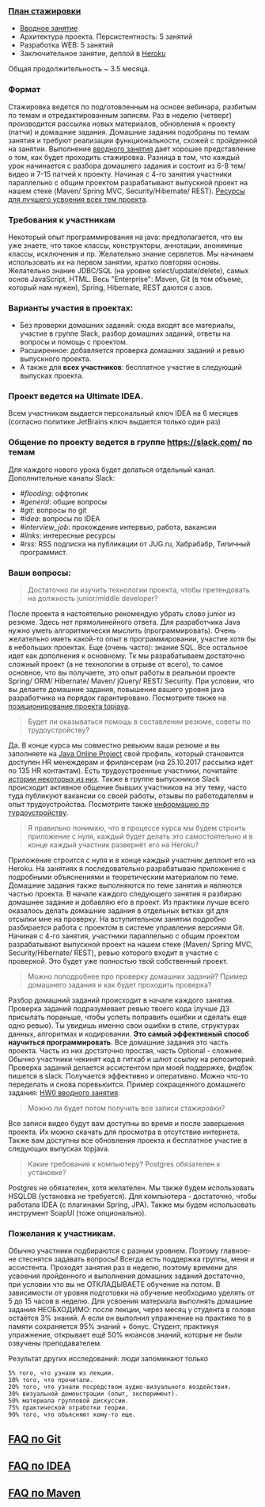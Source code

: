 ### [План стажировки](https://github.com/JavaOPs/topjava/blob/master/description.md)
- [Вводное занятие](https://github.com/JavaOPs/topjava#Вводное-занятие)
- Архитектура проекта. Персистентность: 5 занятий
- Разработка WEB: 5 занятий
- Заключительное занятие,  деплой в [Heroku](http://topjava.herokuapp.com)

Общая продолжительность ~ 3.5 месяца.

### Формат
Стажировка ведется по подготовленным на основе вебинара, разбитым по темам и отредактированным записям. Раз в неделю (четверг) производится рассылка новых материалов, обновления к проекту (патчи) и домашние задания. Домашние задания подобраны по темам занятия и требуют реализации функциональности, схожей с пройденной на занятии. Выполнение  [вводного занятия](https://github.com/JavaOPs/topjava#Вводное-занятие) дает хорошее представление о том, как будет проходить стажировка. Разница в том, что каждый урок начинается с разбора домашнего задания и состоит из 6-8 тем/видео и 7-15 патчей к проекту. Начиная с 4-го занятия участники параллельно с общим проектом разрабатывают выпускной проект на нашем стеке (Maven/ Spring MVC, Security/Hibernate/ REST). [Ресурсы для лучшего усвоения всех тем проекта](https://github.com/JavaOPs/topjava#Полезные-ресурсы).

### Требования к участникам
Некоторый опыт программирования на java: предполагается, что вы уже знаете, что такое классы, конструкторы, аннотации, анонимные классы, исключения и пр. Желательно знание сервлетов. Мы начинаем использовать их на первом занятии, кратко повторяя основы. Желательно знание JDBC/SQL (на уровне select/update/delete), самых основ JavaScript, HTML. Весь "Enterprise": Maven, Git (в том объеме, который нам нужен), Spring, Hibernate, REST даются с азов.

### Варианты участия в проектах:
- Без проверки домашних заданий: сюда входят все материалы, участие в группе Slack, разбор домашних заданий, ответы на вопросы и помощь с проектом.
- Расширенное: добавляется проверка домашних заданий и ревью выпускного проекта.
- А также для **всех участников**: бесплатное участие в следующий выпусках проекта.

### Проект ведется на Ultimate IDEA. 
Всем участникам выдается персональный ключ IDEA на 6 месяцев (согласно политике JetBrains ключ выдается только один раз)

### Общение по проекту ведется в группе https://slack.com/ по темам
Для каждого нового урока будет делаться отдельный канал. Дополнительные каналы Slack:
- _#flooding_: оффтопик
- _#general_: общие вопросы
- _#git_: вопросы по git
- _#idea_: вопросы по IDEA
- _#interview_job_: прохождение интервью, работа, вакансии
- _#links_: интересные ресурсы
- _#rss_: RSS подписка на публикации от JUG.ru, Хабрабабр, Типичный программист.

### Ваши вопросы:
> Достаточно ли изучить технологии проекта, чтобы претендовать на должность junior/middle developer?

 После проекта я настоятельно рекомендую убрать слово junior из резюме. Здесь нет прямолинейного ответа. Для разработчика Java нужно уметь алгоритмически мыслить (программировать). Очень желательно иметь какой-то опыт в программировании, участие хотя бы в небольших проектах. Еще (очень часто): знание SQL. Все остальное идет как дополнения к основному. Тк мы разрабатываем достаточно сложный проект (а не технологии в отрыве от всего), то самое основное, что вы получаете, это опыт работы в реальном проекте Spring/ ORM/ Hibernate/ Maven/ jQuery/ REST/ Security. При условии, что вы делаете домашние задания, повышение вашего уровня java разработчика на порядок гарантировано. Посмотрите также на [позиционирование проекта topjava](https://github.com/JavaOPs/topjava/blob/master/cv.md#Позиционирование-проекта-topjava).

> Будет ли оказываться помощь в составлении резюме, советы по трудоустройству?

Да. В конце курса мы совместно ревьюим ваши резюме и вы заполняете на [Java Online Project](http://javaops.ru/) свой профиль, который становится доступен HR менеждерам и фрилансерам (на 25.10.2017 рассылка идет по 135 HR контактам). 
Есть трудоустроенные участники, почитайте [истории некоторых из них](http://javaops.ru/story.html). Также в группе выпускников Slaсk происходит активное общение бывших участников на эту тему, часто туда публикуют вакансии со своей работы, отзывы по работодателям и опыт трудоустройства. Посмотрите также [информацию по турдоустройству](https://github.com/JavaOPs/topjava/blob/master/cv.md).

> Я правильно понимаю, что в процессе курса мы будем строить приложение с нуля, каждый будет делать это самостоятельно и в конце каждый участник развернёт его на Heroku?

Приложение строится с нуля и в конце каждый участник деплоит его на Heroku.
На занятиях я последовательно разрабатываю приложение с подробными объяснениями и теоретическим материалом по теме. Домашние задания также выполняются по теме занятия и являются частью проекта. В начале каждого следующего занятия я разбираю домашнее задание и добавляю его в проект. Из практики лучше всего оказалось делать домашние задания в отдельных ветках git для отсылки мне на проверку. На вступительном занятии подробно разбирается работа с проектом в системе управления версиями Git. Начиная с 4-го занятия, участники параллельно с общим проектом разрабатывают выпускной проект на нашем стеке (Maven/ Spring MVC, Security/Hibernate/ REST), ревью которого входит в участие с проверкой. Это будет уже полностью твой собственный проект.

> Можно поподробнее про проверку домашних заданий? Пример домашнего задания и как будет проходить проверка?

Разбор домашний заданий происходит в начале каждого занятия. Проверка заданий подразумевает ревью твоего кода (лучше ДЗ присылать пораньше, чтобы успеть поправить ошибки и сделать еще одно ревью). Ты увидишь именно свои ошибки в стиле, структурах данных, алгоритмах и кодировании. **Это самый эффективный способ научиться программировать**. Все домашние задания это часть проекта. Часть из них достаточно простая, часть Optional - сложнее. Обычно участники чекинят код в гитхаб и шлют ссылку на репозиторий. Проверка заданий делается ассистентом при моей поддержке, фидбэк пишется в slack. Получается эффективно и оперативно. Можно что-то переделать и снова поревьюится. Пример сокращенного домашнего задания: [HW0 вводного занятия](https://github.com/JavaOPs/topjava#-Домашнее-задание-hw0).

> Можно ли будет потом получить все записи стажировки?

Все записи видео будут вам доступны во время и после завершения проекта. Их можно скачать для просмотра в отсутствие интернета. Также вам доступны все обновления проекта и бесплатное участие в следующих выпусках topjava. 

> Какие требования к компьютеру? Postgres обязателен к установке?

Postgres не обязателен, хотя желателен. Мы также будем использовать HSQLDB (установка не требуется). Для компьютера - достаточно, чтобы работала IDEA (с плагинами Spring, JPA). Также мы будем использовать инструмент SoapUI (тоже опционально).

### Пожелания к участникам.

 Обычно участники подбираются с разным уровнем. Поэтому главное- не стеснятся задавать вопросы! Всегда есть поддержка группы, меня и ассистента. Проходят занятия раз в неделю, поэтому времени для усвоения пройденного и выполнения домашних заданий достаточно, при условии что вы не ОТКЛАДЫВАЕТЕ обучение на потом. В зависимости от уровня подготовки на обучение необходимо уделять от 5 до 15 часов в неделю. Для усвоения материала выполнять домашние задания НЕОБХОДИМО: после лекции, через месяц у студента в голове остаётся 3% знаний. А если он выполнил упражнение на практике то в памяти сохраняется 95% знаний + бонус. Студент, практикуя упражнение, открывает ещё 50% нюансов знаний, которые не были озвучены преподавателем.

Результат других исследований: люди запоминают только

    5% того, что узнали из лекции.
    10% того, что прочитали.
    20% того, что узнали посредством аудио-визуального воздействия.
    30% визуальной демонстрации (опыт, эксперимент).
    50% материала групповой дискуссии.
    75% практической отработки теории.
    90% того, что объясняют кому-то еще.

[FAQ по Git](wiki/Git)
--------------------------
[FAQ по IDEA](wiki/IDEA)
--------------------------
[FAQ по Maven](wiki/Maven)
--------------------------